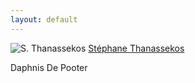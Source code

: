 ```yaml
---
layout: default
---
```


![S. Thanassekos](/assets/img/stephane76x100.jpg)
[Stéphane Thanassekos](https://www.ccamlr.org/en/organisation/secretariats-current-staff)

Daphnis De Pooter


